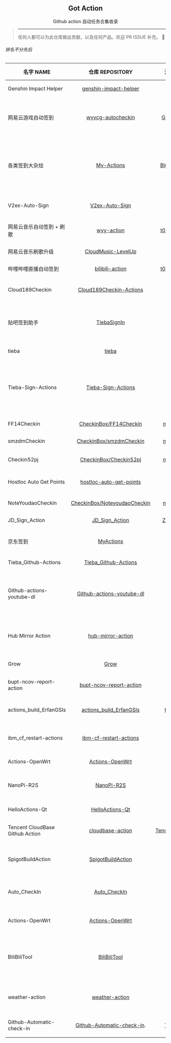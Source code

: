 <h2 align="center">Got Action</h2>
<p align="center">Github action 自动任务合集收录</p>

> ---
> 任何人都可以为此仓库做出贡献，以及任何产品。欢迎 PR ISSUE 补充。
> 🥳

###### 排名不分先后
名字 NAME | 仓库 REPOSITORY | 开发者 DEV | 描述 DESCRIPTION | 标签 TAGS
--|:--:|:--:|:--:|:--:
Genshin Impact Helper | [genshin-impact-helper](https://github.com/y1ndan/genshin-impact-helper) | [y1ndan](https://github.com/y1ndan) | 米游社原神自动每日签到 | `原神` `签到`
网易云游戏自动签到 | [wyycg-autocheckin](https://github.com/GamerNoTitle/wyycg-autocheckin) | [GamerNoTitle](https://github.com/GamerNoTitle) | 网易云游戏自动签到，天天白嫖网易云游戏时长和云电脑 | `网易云游戏` `签到`
各类签到大杂烩 | [My-Actions](https://github.com/BlueskyClouds/My-Actions) | [BlueskyClouds](https://github.com/BlueskyClouds) | 爱奇艺会员，腾讯视频会员，哔哩哔哩漫画，中国电信，V2ex, 哔咔漫画，百度贴吧自动签到 | `爱奇艺` `腾讯视频` `哔哩哔哩漫画` `中国电信` `V2ex` `哔咔漫画` `百度贴吧`
V2ex-Auto-Sign | [V2ex-Auto-Sign](https://github.com/Wenmoux/V2ex-Auto-Sign) | [Wenmoux](https://github.com/Wenmoux) | v2ex 每日自动签到，推送签到结果 | `V2ex` `签到`
网易云音乐自动签到 + 刷歌 | [wyy-action](https://github.com/t00t00-crypto/wyy-action) | [t00t00-crypto](https://github.com/t00t00-crypto) | 网易云音乐自动登录签到 + 刷歌 310 首 | `163` `网易云音乐` `签到` `刷歌`
网易云音乐刷歌升级 | [CloudMusic-LevelUp](https://github.com/Secriy/CloudMusic-LevelUp) | [Secriy](https://github.com/Secriy) | 网易云音乐签到刷听歌量 | `网易云音乐` `签到` `刷歌`
哔哩哔哩直播自动签到 | [bilibili-action](https://github.com/t00t00-crypto/bilibili-action) | [t00t00-crypto](https://github.com/t00t00-crypto) | 哔哩哔哩直播自动签到 | `哔哩哔哩直播` `签到`
Cloud189Checkin | [Cloud189Checkin-Actions](https://github.com/peng4740/Cloud189Checkin-Actions) | [peng4740](https://github.com/peng4740) | 天翼云盘每日签到一次，抽奖 2 次 | `189` `天翼云盘` `签到` `抽奖`
贴吧签到助手 | [TiebaSignIn](https://github.com/srcrs/TiebaSignIn) | [srcrs](https://github.com/srcrs) | 百度贴吧自动签到脚本，每日自动签到，获得 8 点经验。 | `百度贴吧` `签到`
tieba | [tieba](https://github.com/ghosx/tieba) | [ghosx](https://github.com/ghosx) | 百度贴吧每日自动签到 | `百度贴吧` `签到`
Tieba-Sign-Actions | [Tieba-Sign-Actions](https://github.com/libsgh/Tieba-Sign-Actions) | [libsgh](https://github.com/libsgh) | 贴吧签到、知道签到、文库签到、名人堂助攻、云灌水、一日三次签到、特殊吧补签 | `百度贴吧` `签到` `百度知道` `百度文库` `名人堂`
FF14Checkin | [CheckinBox/FF14Checkin](https://github.com/mengshouer/CheckinBox/tree/master/FF14Checkin) | [mengshouer](https://github.com/mengshouer) | 最终幻想 14 积分商城签到 | `最终幻想` `签到`
smzdmCheckin | [CheckinBox/smzdmCheckin](https://github.com/mengshouer/CheckinBox/tree/master/smzdmCheckin) | [mengshouer](https://github.com/mengshouer) | 什么值得买网页每日签到 | `什么值得买` `签到`
Checkin52pj | [CheckinBox/Checkin52pj](https://github.com/mengshouer/CheckinBox/tree/master/Checkin52pj) | [mengshouer](https://github.com/mengshouer) | 52pojie 每日签到 | `吾爱破解` `52pojie` `签到`
Hostloc Auto Get Points | [hostloc-auto-get-points](https://github.com/inkuang/hostloc-auto-get-points) | [inkuang](https://github.com/inkuang) | 自动获取 Hostloc 论坛积分 | `Hostloc` `积分`
NoteYoudaoCheckin | [CheckinBox/NoteyoudaoCheckin](https://github.com/mengshouer/CheckinBox/tree/master/NoteyoudaoCheckin) | [mengshouer](https://github.com/mengshouer)  | 有道云笔记签到 | `有道云笔记` `签到`
JD_Sign_Action | [JD_Sign_Action](https://github.com/ZHDeveloper/JD_Sign_Action) | [ZHDeveloper](https://github.com/ZHDeveloper/JD_Sign_Action) | 京东签到、领京豆 | `京东` `签到` `京豆`
京东签到 | [MyActions](https://github.com/gyy888/MyActions) | [gyy888](https://github.com/gyy888) | 京东签到，支持无限数量的京东 cookie | `京东` `签到`
Tieba_Github-Actions | [Tieba_Github-Actions](https://github.com/peng4740/Tieba_Github-Actions) | [peng4740](https://github.com/peng4740) | 自动签到百度贴吧 | `百度贴吧` `签到`
Github-actions-youtube-dl | [Github-actions-youtube-dl](https://github.com/Heraldik/github-actions-youtube-dl) | [Heraldik](https://github.com/Heraldik) | GitHub Actions 下载 YouTube 最高画质视频，并自动发布到 Release | `YouTube` `视频下载`
Hub Mirror Action | [hub-mirror-action](https://github.com/Yikun/hub-mirror-action) | [Yikun](https://github.com/Yikun) | 在 hub 间（例如 Github，Gitee）账户代码仓库同步的 action | `Github` `Gitee` `仓库同步`
Grow | [Grow](https://github.com/Borber/Grow) | [Borber](https://github.com/Borber) | 快速下载 Github 文件 | `Github`
bupt-ncov-report-action | [bupt-ncov-report-action](https://github.com/imtsuki/bupt-ncov-report-action) | [imtsuki](https://github.com/imtsuki) | 自动填报北邮 COVID-19 疫情信息 | `北邮` `信息填报`
actions_build_ErfanGSIs | [actions_build_ErfanGSIs](https://github.com/together08/actions_build_ErfanGSIs) | [together08](https://github.com/together08) | 自动跑 ErfanGSIs 的脚本 | `ErfanGSIs`
ibm_cf_restart-actions | [ibm-cf-restart-actions](https://github.com/peng4740/ibm-cf-restart-actions) | [peng4740](https://github.com/peng4740) | 定时重启 IBM Cloud Foundry 应用程序 | `IBM Cloud Foundry`
Actions-OpenWrt | [Actions-OpenWrt](https://github.com/P3TERX/Actions-OpenWrt) | [P3TERX](https://github.com/P3TERX) | 云编译 OpenWrt | `OpenWrt` `编译`
NanoPi-R2S | [NanoPi-R2S](https://github.com/soffchen/NanoPi-R2S) | [soffchen](https://github.com/soffchen) | 在线编译内置 OpenClash 的 NanoPi-R2S 固件 | `OpenClash` `NanoPi-R2S` `编译`
HelloActions-Qt | [HelloActions-Qt](https://github.com/jaredtao/HelloActions-Qt) | [jaredtao](https://github.com/jaredtao) | Qt 项目，使用 CI 持续集成 | `Qt` `持续集成`
Tencent CloudBase Github Action | [cloudbase-action](https://github.com/TencentCloudBase/cloudbase-action) | [TencentCloudBase](https://github.com/TencentCloudBase) | 将 Github 项目自动部署到云开发环境 | `Tencent Cloud` `云开发`
SpigotBuildAction | [SpigotBuildAction](https://github.com/nitu2003/SpigotBuildAction) | [nitu2003](https://github.com/nitu2003) | 借用 Github Action 的算力来构建最新的 Spigot 端 | `Spigot` `持续集成`
Auto_CheckIn | [Auto_CheckIn](https://github.com/yaoysyao/Auto_CheckIn) | [yaoysyao](https://github.com/yaoysyao) | 各大网站自动签到脚本，基于github actions | `签到` `GLaDOS` `天翼云盘` `bilibili直播` `科研通`
Actions-OpenWrt | [Actions-OpenWrt](https://github.com/P3TERX/Actions-OpenWrt) | [P3TERX](https://github.com/P3TERX) | 使用 GitHub Actions 云编译 OpenWrt | `OpenWrt` `编译`
BiliBiliTool | [BiliBiliTool](https://github.com/pwj0528/BiliBiliTool) | [pwj0528](https://github.com/pwj0528) | 在线每日自动登录、观看、分享、投币视频，获取哔哩哔哩每日任务的满额经验 | `哔哩哔哩` `签到` `自动任务`
weather-action | [weather-action](https://github.com/fatedeity/weather-action) | [fatedeity](https://github.com/fatedeity) | 通过 Github Action 实现发送天气预报的定时任务 | `天气预报` `自动任务`
Github-Automatic-check-in | [Github-Automatic-check-in](https://github.com/TravelTibet/Github-Automatic-check-in). | [TravelTibet](https://github.com/TravelTibet) |通过GithubAction打卡Girhub | `自动任务` `签到`
